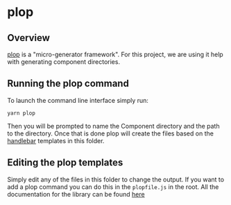 # plop

## Overview

[plop](https://plopjs.com/documentation/) is a  "micro-generator framework". For this project, we are using it help with generating component directories.

## Running the plop command

To launch the command line interface simply run:

```
yarn plop
```

Then you will be prompted to name the Component directory and the path to the directory. Once that is done plop will create the files based on the [handlebar](https://handlebarsjs.com/) templates in this folder.

## Editing the plop templates

Simply edit any of the files in this folder to change the output. If you want to add a plop command you can do this in the `plopfile.js` in the root. All the documentation for the library can be found [here](https://plopjs.com/documentation/)
